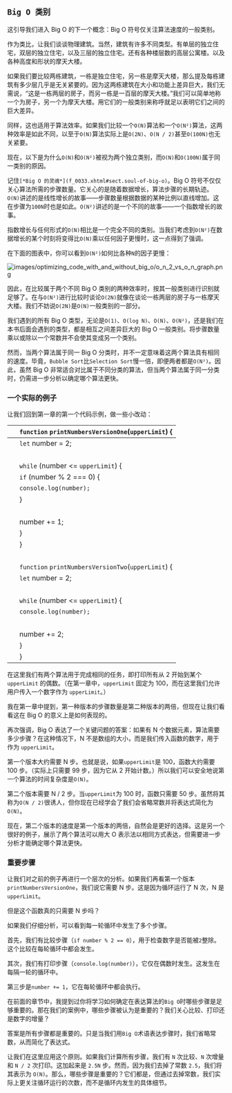 ## `Big O 类别`

这引导我们进入 Big O 的下一个概念：Big O 符号仅关注算法速度的一般类别。

作为类比，让我们谈谈物理建筑。当然，建筑有许多不同类型。有单层的独立住宅，双层的独立住宅，以及三层的独立住宅。还有各种楼层数的高层公寓楼。以及各种高度和形状的摩天大楼。

如果我们要比较两栋建筑，一栋是独立住宅，另一栋是摩天大楼，那么提及每栋建筑有多少层几乎是无关紧要的。因为这两栋建筑在大小和功能上差异巨大，我们无需说，“这是一栋两层的房子，而另一栋是一百层的摩天大楼。”我们可以简单地称一个为房子，另一个为摩天大楼。用它们的一般类别来称呼就足以表明它们之间的巨大差异。

同样，这也适用于算法效率。如果我们比较一个`O(N)`算法和一个`O(N²)`算法，这两种效率是如此不同，以至于`O(N)`算法实际上是`O(2N)`、`O(N / 2)`甚至`O(100N)`也无关紧要。

现在，以下是为什么`O(N)`和`O(N²)`被视为两个独立类别，而`O(N)`和`O(100N)`属于同一类别的原因。

记住`[​*Big O 的灵魂*​](f_0033.xhtml#sect.soul-of-big-o)`。Big O 符号不仅仅关心算法所需的步骤数量。它关心的是随着数据增长，算法步骤的长期轨迹。`O(N)`讲述的是线性增长的故事——步骤数量根据数据的某种比例以直线增加。这在步骤为`100N`时也是如此。`O(N²)`讲述的是一个不同的故事——一个指数增长的故事。

指数增长与任何形式的`O(N)`相比是一个完全不同的类别。当我们考虑到`O(N²)`在数据增长的某个时刻将变得比`O(N)`乘以任何因子更慢时，这一点得到了强调。

在下面的图表中，你可以看到`O(N²)`如何比各种`N`的因子更慢：

![images/optimizing_code_with_and_without_big_o/o_n_2_vs_o_n_graph.png](images/optimizing_code_with_and_without_big_o/o_n_2_vs_o_n_graph.png)

因此，在比较属于两个不同 Big O 类别的两种效率时，按其一般类别进行识别就足够了。在与`O(N²)`进行比较时谈论`O(2N)`就像在谈论一栋两层的房子与一栋摩天大楼。我们不妨说`O(2N)`是`O(N)`一般类别的一部分。

我们遇到的所有 Big O 类型，无论是`O(1)`、`O(log N)`、`O(N)`、`O(N²)`，还是我们在本书后面会遇到的类型，都是相互之间差异巨大的 Big O 一般类别。将步骤数量乘以或除以一个常数并不会使其变成另一个类别。

然而，当两个算法属于同一 Big O 分类时，并不一定意味着这两个算法具有相同的速度。毕竟，`Bubble Sort`比`Selection Sort`慢一倍，即便两者都是`O(N²)`。因此，虽然 Big O 非常适合对比属于不同分类的算法，但当两个算法属于同一分类时，仍需进一步分析以确定哪个算法更快。

### 一个实际的例子

让我们回到第一章的第一个代码示例，做一些小改动：

| ​  | `function` `printNumbersVersionOne`(`upperLimit`) { |
| --- | --- |
| ​  | `let` number = 2; |
| ​  |  |
| ​  | `while` (number <= `upperLimit`) { |
| ​  | `if` (number % 2 === 0) { |
| ​  | `console.log(number);` |
| ​  | } |
| ​  |  |
| ​  | number += 1; |
| ​  | } |
| ​  | } |
| ​  |  |
| ​  | `function` `printNumbersVersionTwo`(`upperLimit`) { |
| ​  | `let` number = 2; |
| ​  |  |
| ​  | `while` (number <= `upperLimit`) { |
| ​  | `console.log(number);` |
| ​  |  |
| ​  | number += 2; |
| ​  | } |
| ​  | } |

在这里我们有两个算法用于完成相同的任务，即打印所有从 2 开始到某个 `upperLimit` 的偶数。（在第一章中，`upperLimit` 固定为 100，而在这里我们允许用户传入一个数字作为 `upperLimit`。）

我在第一章中提到，第一种版本的步骤数量是第二种版本的两倍，但现在让我们看看这在 Big O 的意义上是如何表现的。

再次强调，Big O 表达了一个关键问题的答案：如果有 N 个数据元素，算法需要多少步骤？在这种情况下，N 不是数组的大小，而是我们传入函数的数字，用于作为 `upperLimit`。

第一个版本大约需要 N 步。也就是说，如果`upperLimit`是 100，函数大约需要 100 步。（实际上只需要 99 步，因为它从 2 开始计数。）所以我们可以安全地说第一个算法的时间复杂度是`O(N)`。

第二个版本需要 N / 2 步。当`upperLimit`为 100 时，函数只需要 50 步。虽然将其称为`O(N / 2)`很诱人，但你现在已经学会了我们会省略常数并将表达式简化为`O(N)`。

现在，第二个版本的速度是第一个版本的两倍，自然会是更好的选择。这是另一个很好的例子，展示了两个算法可以用大 O 表示法以相同方式表达，但需要进一步分析才能确定哪个算法更快。

### 重要步骤

让我们对之前的例子再进行一个层次的分析。如果我们再看第一个版本`printNumbersVersionOne`，我们说它需要 N 步。这是因为循环运行了 N 次，N 是`upperLimit`。

但是这个函数真的只需要 N 步吗？

如果我们仔细分析，可以看到每一轮循环中发生了多个步骤。

首先，我们有比较步骤（`if number % 2 == 0`），用于检查数字是否能被`2`整除。这个比较在每轮循环中都会发生。

其次，我们有打印步骤（`console.log(number)`），它仅在偶数时发生。这发生在每隔一轮的循环中。

第三步是`number += 1`，它在每轮循环中都会执行。

在前面的章节中，我提到过你将学习如何确定在表达算法的`Big O`时哪些步骤是足够重要的。那在我们的案例中，哪些步骤被认为是重要的？我们关心比较、打印还是数字的增量？

答案是所有步骤都是重要的。只是当我们用`Big O`术语表达步骤时，我们省略常数，从而简化了表达式。

让我们在这里应用这个原则。如果我们计算所有步骤，我们有 `N` 次比较、`N` 次增量和 `N / 2` 次打印。这加起来是 `2.5N` 步。然而，因为我们去掉了常数 `2.5`，我们将其表示为 `O(N)`。那么，哪些步骤是重要的？它们都是，但通过去掉常数，我们实际上更关注循环运行的次数，而不是循环内发生的具体细节。

